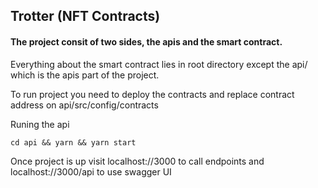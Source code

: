 ## Trotter (NFT Contracts)   
   
#### The project consit of two sides, the apis and the smart contract.   
   
Everything about the smart contract lies in root directory except the api/ which is the apis part of the project.   
   
To run project you need to deploy the contracts and replace contract address on api/src/config/contracts   
   
Runing the api   
```
cd api && yarn && yarn start
```   
Once project is up visit localhost://3000 to call endpoints and localhost://3000/api to use swagger UI   